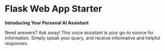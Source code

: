 # Flask Web App Starter

**Introducing Your Personal AI Assistant**

Need answers? Ask away! This voice assistant is your go-to source for information. Simply speak your query, and receive informative and helpful responses. 

